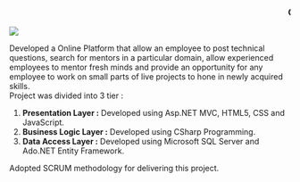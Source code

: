 <marquee><h3>Get_Answered : Online Learning Platform</h3></marquee>
<img src="https://s3.amazonaws.com/poly-screenshots.angel.co/Project/4c/531730/f5d75c79bba731ef59bbb9b24b3a9e6e-original.PNG">
<p>Developed a Online Platform that allow an employee to post technical questions,
search for mentors in a particular domain,
allow experienced employees to mentor fresh minds and provide an opportunity for any employee to work on small parts of live projects to hone in newly acquired skills.
<br>Project was divided into 3 tier :
<ol>
<li> <b>Presentation Layer :</b> Developed using Asp.NET MVC, HTML5, CSS and JavaScript.</li>
<li> <b>Business Logic Layer :</b> Developed using CSharp Programming.</li>
<li> <b>Data Access Layer :</b> Developed using Microsoft SQL Server and Ado.NET Entity Framework. </li>
</ol>
 Adopted SCRUM methodology for delivering this project.
</p>
